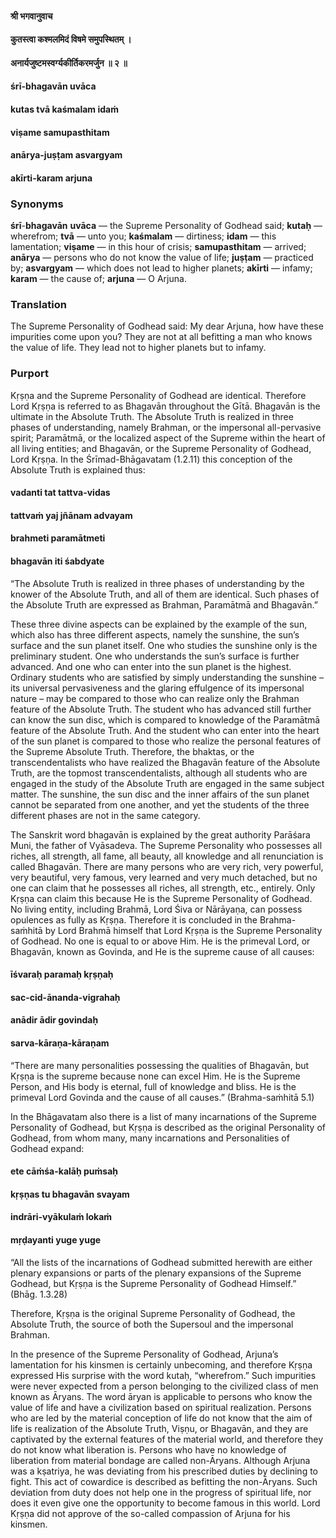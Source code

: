 #### श्री भगवानुवाच
#### कुतस्त्वा कश्मलमिदं विषमे समुपस्थितम् ।
#### अनार्यजुष्टमस्वर्ग्यकीर्तिकरमर्जुन ॥ २ ॥

#### śrī-bhagavān uvāca
#### kutas tvā kaśmalam idaṁ
#### viṣame samupasthitam
#### anārya-juṣṭam asvargyam
#### akīrti-karam arjuna

### Synonyms

**śrī**-**bhagavān** **uvāca** — the Supreme Personality of Godhead said; **kutaḥ** — wherefrom; **tvā** — unto you; **kaśmalam** — dirtiness; **idam** — this lamentation; **viṣame** — in this hour of crisis; **samupasthitam** — arrived; **anārya** — persons who do not know the value of life; **juṣṭam** — practiced by; **asvargyam** — which does not lead to higher planets; **akīrti** — infamy; **karam** — the cause of; **arjuna** — O Arjuna.

### Translation

The Supreme Personality of Godhead said: My dear Arjuna, how have these impurities come upon you? They are not at all befitting a man who knows the value of life. They lead not to higher planets but to infamy.

### Purport

Kṛṣṇa and the Supreme Personality of Godhead are identical. Therefore Lord Kṛṣṇa is referred to as Bhagavān throughout the Gītā. Bhagavān is the ultimate in the Absolute Truth. The Absolute Truth is realized in three phases of understanding, namely Brahman, or the impersonal all-pervasive spirit; Paramātmā, or the localized aspect of the Supreme within the heart of all living entities; and Bhagavān, or the Supreme Personality of Godhead, Lord Kṛṣṇa. In the Śrīmad-Bhāgavatam (1.2.11) this conception of the Absolute Truth is explained thus:

#### vadanti tat tattva-vidas
#### tattvaṁ yaj jñānam advayam
#### brahmeti paramātmeti
#### bhagavān iti śabdyate

“The Absolute Truth is realized in three phases of understanding by the knower of the Absolute Truth, and all of them are identical. Such phases of the Absolute Truth are expressed as Brahman, Paramātmā and Bhagavān.”

These three divine aspects can be explained by the example of the sun, which also has three different aspects, namely the sunshine, the sun’s surface and the sun planet itself. One who studies the sunshine only is the preliminary student. One who understands the sun’s surface is further advanced. And one who can enter into the sun planet is the highest. Ordinary students who are satisfied by simply understanding the sunshine – its universal pervasiveness and the glaring effulgence of its impersonal nature – may be compared to those who can realize only the Brahman feature of the Absolute Truth. The student who has advanced still further can know the sun disc, which is compared to knowledge of the Paramātmā feature of the Absolute Truth. And the student who can enter into the heart of the sun planet is compared to those who realize the personal features of the Supreme Absolute Truth. Therefore, the bhaktas, or the transcendentalists who have realized the Bhagavān feature of the Absolute Truth, are the topmost transcendentalists, although all students who are engaged in the study of the Absolute Truth are engaged in the same subject matter. The sunshine, the sun disc and the inner affairs of the sun planet cannot be separated from one another, and yet the students of the three different phases are not in the same category.

The Sanskrit word bhagavān is explained by the great authority Parāśara Muni, the father of Vyāsadeva. The Supreme Personality who possesses all riches, all strength, all fame, all beauty, all knowledge and all renunciation is called Bhagavān. There are many persons who are very rich, very powerful, very beautiful, very famous, very learned and very much detached, but no one can claim that he possesses all riches, all strength, etc., entirely. Only Kṛṣṇa can claim this because He is the Supreme Personality of Godhead. No living entity, including Brahmā, Lord Śiva or Nārāyaṇa, can possess opulences as fully as Kṛṣṇa. Therefore it is concluded in the Brahma-saṁhitā by Lord Brahmā himself that Lord Kṛṣṇa is the Supreme Personality of Godhead. No one is equal to or above Him. He is the primeval Lord, or Bhagavān, known as Govinda, and He is the supreme cause of all causes:

#### īśvaraḥ paramaḥ kṛṣṇaḥ
#### sac-cid-ānanda-vigrahaḥ
#### anādir ādir govindaḥ
#### sarva-kāraṇa-kāraṇam

“There are many personalities possessing the qualities of Bhagavān, but Kṛṣṇa is the supreme because none can excel Him. He is the Supreme Person, and His body is eternal, full of knowledge and bliss. He is the primeval Lord Govinda and the cause of all causes.” (Brahma-saṁhitā 5.1)

In the Bhāgavatam also there is a list of many incarnations of the Supreme Personality of Godhead, but Kṛṣṇa is described as the original Personality of Godhead, from whom many, many incarnations and Personalities of Godhead expand:

#### ete cāṁśa-kalāḥ puṁsaḥ
#### kṛṣṇas tu bhagavān svayam
#### indrāri-vyākulaṁ lokaṁ
#### mṛḍayanti yuge yuge

“All the lists of the incarnations of Godhead submitted herewith are either plenary expansions or parts of the plenary expansions of the Supreme Godhead, but Kṛṣṇa is the Supreme Personality of Godhead Himself.” (Bhāg. 1.3.28)

Therefore, Kṛṣṇa is the original Supreme Personality of Godhead, the Absolute Truth, the source of both the Supersoul and the impersonal Brahman.

In the presence of the Supreme Personality of Godhead, Arjuna’s lamentation for his kinsmen is certainly unbecoming, and therefore Kṛṣṇa expressed His surprise with the word kutaḥ, “wherefrom.” Such impurities were never expected from a person belonging to the civilized class of men known as Āryans. The word āryan is applicable to persons who know the value of life and have a civilization based on spiritual realization. Persons who are led by the material conception of life do not know that the aim of life is realization of the Absolute Truth, Viṣṇu, or Bhagavān, and they are captivated by the external features of the material world, and therefore they do not know what liberation is. Persons who have no knowledge of liberation from material bondage are called non-Āryans. Although Arjuna was a kṣatriya, he was deviating from his prescribed duties by declining to fight. This act of cowardice is described as befitting the non-Āryans. Such deviation from duty does not help one in the progress of spiritual life, nor does it even give one the opportunity to become famous in this world. Lord Kṛṣṇa did not approve of the so-called compassion of Arjuna for his kinsmen.